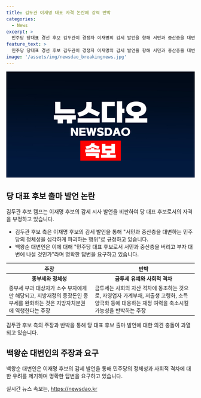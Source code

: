 ```yaml
---
title: 김두관 이재명 대표 자격 논란에 강력 반박
categories:
  - News
excerpt: >
  민주당 당대표 경선 후보 김두관이 경쟁자 이재명의 감세 발언을 향해 서민과 중산층을 대변하는 민주당의 정체성을 파괴하는 행위로 비판했다. 이에 대해 김 후보 캠프는 종부세 폐지와 금투세 유예에 대한 이재명 후보의 입장을 거론하며, 이는 부자 감세에 편승하는 것이라고 주장했다. 또한, 김 후보 캠프는 이것이 지방재정의 종잣돈을 완화하는 것으로 수용되는 시대적 과제에 역행한다고 언급하며, 이러한 복합위기에 대응할 재정 여력을 축소시키는 것은 당의 치열한 의견 수렴 절차가 필요하다고 지적하고 있다.
feature_text: >
  민주당 당대표 경선 후보 김두관이 경쟁자 이재명의 감세 발언을 향해 서민과 중산층을 대변하는 민주당의 정체성을 파괴하는 행위로 비판했다. 이에 대해 김 후보 캠프는 종부세 폐지와 금투세 유예에 대한 이재명 후보의 입장을 거론하며, 이는 부자 감세에 편승하는 것이라고 주장했다. 또한, 김 후보 캠프는 이것이 지방재정의 종잣돈을 완화하는 것으로 수용되는 시대적 과제에 역행한다고 언급하며, 이러한 복합위기에 대응할 재정 여력을 축소시키는 것은 당의 치열한 의견 수렴 절차가 필요하다고 지적하고 있다.
image: '/assets/img/newsdao_breakingnews.jpg'
---
```


<p><img src="/assets/img/newsdao_breakingnews.jpg" alt="implanttips 속보" /></p>

<h2 data-ke-size="size26">당 대표 후보 출마 발언 논란</h2>

<p data-ke-size="size16">김두관 후보 캠프는 이재명 후보의 감세 시사 발언을 비판하여 당 대표 후보로서의 자격을 부정하고 있습니다.</p>

<ul>
<li>김두관 후보 측은 이재명 후보의 감세 발언을 통해 "서민과 중산층을 대변하는 민주당의 정체성을 심각하게 파괴하는 행위"로 규정하고 있습니다.</li>
<li>백왕순 대변인은 이에 대해 "민주당 대표 후보로서 서민과 중산층을 버리고 부자 대변에 나설 것인가"라며 명확한 답변을 요구하고 있습니다.</li>
</ul>

<table>
<thead>
<tr>
<th style="text-align: center;">주장</th>
<th style="text-align: center;">반박</th>
</tr>
</thead>
<tbody>
<tr>
<td style="text-align: center; height: 17px;"><b>종부세와 정체성</b></td>
<td style="text-align: center; height: 17px;"><b>금투세 유예와 사회적 격차</b></td>
</tr>
<tr>
<td>종부세 부과 대상자가 소수 부자에게만 해당되고, 지방재정의 종잣돈인 종부세를 완화하는 것은 지방자치분권에 역행한다는 주장</td>
<td>금투세는 사회의 자산 격차에 동조하는 것으로, 자영업자 가계부채, 저출생 고령화, 소득 양극화 등에 대응하는 재정 여력을 축소시킬 가능성을 반박하는 주장</td>
</tr>
</tbody>
</table>

<p data-ke-size="size16">김두관 후보 측의 주장과 반박을 통해 당 대표 후보 출마 발언에 대한 의견 충돌이 과열되고 있습니다.</p>

<h2 data-ke-size="size26">백왕순 대변인의 주장과 요구</h2>

<p data-ke-size="size16">백왕순 대변인은 이재명 후보의 감세 발언을 통해 민주당의 정체성과 사회적 격차에 대한 우려를 제기하며 명확한 답변을 요구하고 있습니다.</p>
실시간 뉴스 속보는, <a href="https://newsdao.kr" rel="dofollow">https://newsdao.kr</a>


